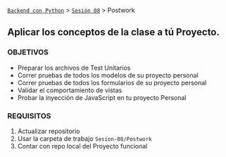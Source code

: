 [`Backend con Python`](../../Readme.md) > [`Sesión 08`](../Readme.md) > Postwork
## Aplicar los conceptos de la clase a tú Proyecto.

### OBJETIVOS
- Preparar los archivos de Test Unitarios
- Correr pruebas de todos los modelos de su proyecto personal
- Correr pruebas de todos los formularios de su proyecto personal
- Validar el comportamiento de vistas
- Probar la inyección de  JavaScript en tu proyecto Personal


### REQUISITOS
1. Actualizar repositorio
1. Usar la carpeta de trabajo `Sesion-08/Postwork`
1. Contar con repo local del Proyecto funcional



